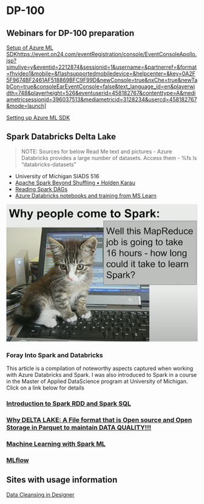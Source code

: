 # DP-100

## Webinars for DP-100 preparation

[Setup of Azure ML SDK]()https://event.on24.com/eventRegistration/console/EventConsoleApollo.jsp?simulive=y&eventid=2212874&sessionid=1&username=&partnerref=&format=fhvideo1&mobile=&flashsupportedmobiledevice=&helpcenter=&key=0A2F5F9674BF2461AF518869BFC9F99D&newConsole=true&nxChe=true&newTabCon=true&consoleEarEventConsole=false&text_language_id=en&playerwidth=748&playerheight=526&eventuserid=458182767&contenttype=A&mediametricsessionid=396037513&mediametricid=3128234&usercd=458182767&mode=launch]


[Setting up Azure ML SDK](https://github.com/sjtalkar/sjtalkar.github.io/blob/main/Know%20for%20the%20exam%20from%20the%20webinars.md)

## Spark Databricks Delta Lake

>NOTE: Sources for below Read Me text and pictures
       - Azure Databricks provides a large number of datasets. Access them - %fs ls “databricks-datasets” 

- University of Michigan SIADS 516
- [Apache Spark Beyond Shuffling • Holden Karau](https://www.youtube.com/watch?v=4xsBQYdHgn8)
- [Reading Spark DAGs](https://www.youtube.com/watch?v=LoFN_Q224fQ)
- [Azure Databricks notebooks and training from MS Learn](https://docs.microsoft.com/en-us/learn/paths/perform-data-science-azure-databricks/)


![Second Picture](https://github.com/sjtalkar/DP-100AzureSupervisedUnsupervisedDatabricksAndSpark/blob/main/Pictures%20for%20Readme/Picture2.png)

### Foray Into Spark and Databricks 

This article is a compilation of noteworthy aspects captured when working with Azure Databricks and Spark. I was also introduced to Spark in a course in the Master of Applied DataScience program at University of Michigan. Click on a link below for details


### [Introduction to Spark RDD and Spark SQL](https://github.com/sjtalkar/sjtalkar.github.io/blob/main/SparkRDDAndSQL.md)


### [Why DELTA LAKE: A File format that is Open source and Open Storage in Parquet to maintain DATA QUALITY!!!](https://github.com/sjtalkar/sjtalkar.github.io/blob/main/SparkDelatLake.md)



### [Machine Learning with Spark ML](https://github.com/sjtalkar/sjtalkar.github.io/blob/main/MachineLearningWithSpark.md)

### [MLflow](https://github.com/sjtalkar/sjtalkar.github.io/blob/main/MLFlowTracking.md)


## Sites with usage information
[Data Cleansing in Designer](https://techcommunity.microsoft.com/t5/azure-developer-community-blog/data-cleansing-tools-in-azure-machine-learning/ba-p/336536)


